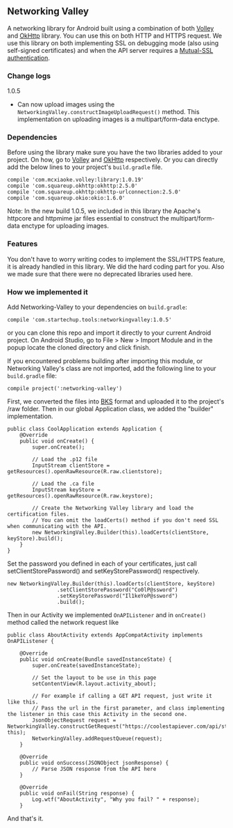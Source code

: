 ## Networking Valley

A networking library for Android built using a combination of both [Volley](https://developer.android.com/training/volley/index.html) and [OkHttp](http://square.github.io/okhttp/) library.
You can use this on both HTTP and HTTPS request. We use this library on both implementing SSL on debugging mode (also using self-signed certificates) and when the API
server requires a [Mutual-SSL authentication](http://www.codeproject.com/Articles/326574/An-Introduction-to-Mutual-SSL-Authentication).

### Change logs
1.0.5
- Can now upload images using the `NetworkingValley.constructImageUploadRequest()` method. This implementation on uploading images is a multipart/form-data enctype.

### Dependencies
Before using the library make sure you have the two libraries added to your project.
On how, go to [Volley](https://developer.android.com/training/volley/index.html) and [OkHttp](http://square.github.io/okhttp/) respectively.
Or you can directly add the below lines to your project's `build.gradle` file.

```
compile 'com.mcxiaoke.volley:library:1.0.19'
compile 'com.squareup.okhttp:okhttp:2.5.0'
compile 'com.squareup.okhttp:okhttp-urlconnection:2.5.0'
compile 'com.squareup.okio:okio:1.6.0'
```

Note: In the new build 1.0.5, we included in this library the Apache's httpcore and httpmime jar files essential to construct the
multipart/form-data enctype for uploading images.

### Features
You don't have to worry writing codes to implement the SSL/HTTPS feature, it is already handled in this library. We did the
hard coding part for you. Also we made sure that there were no deprecated libraries used here.


### How we implemented it
Add Networking-Valley to your dependencies on `build.gradle`:

`compile 'com.startechup.tools:networkingvalley:1.0.5'`

or you can clone this repo and import it directly to your current Android project. On Android Studio, go to File > New > Import Module
and in the popup locate the cloned directory and click finish.

If you encountered problems building after importing this module, or Networking Valley's class are not imported, add the following line to your `build.gradle` file:

`compile project(':networking-valley')`

First, we converted the files into [BKS](https://www.bouncycastle.org/specifications.html) format and uploaded it to the project's
/raw folder. Then in our global Application class, we added the "builder" implementation.

```
public class CoolApplication extends Application {
    @Override
    public void onCreate() {
        super.onCreate();

        // Load the .p12 file
        InputStream clientStore = getResources().openRawResource(R.raw.clientstore);

        // Load the .ca file
        InputStream keyStore = getResources().openRawResource(R.raw.keystore);

        // Create the Networking Valley library and load the certification files.
        // You can omit the loadCerts() method if you don't need SSL when communicating with the API.
        new NetworkingValley.Builder(this).loadCerts(clientStore, keyStore).build();
    }
}
```

Set the password you defined in each of your certificates, just call setClientStorePassword() and
setKeyStorePassword() respectively.
```
new NetworkingValley.Builder(this).loadCerts(clientStore, keyStore)
                .setClientStorePassword("Co0lP@ssword")
                .setKeyStorePassword("Il1keYoP@ssword")
                .build();
```

Then in our Activity we implemented `OnAPIListener` and in `onCreate()` method called the network request like

```
public class AboutActivity extends AppCompatActivity implements OnAPIListener {

    @Override
    public void onCreate(Bundle savedInstanceState) {
        super.onCreate(savedInstanceState);

        // Set the layout to be use in this page
        setContentView(R.layout.activity_about);

        // For example if calling a GET API request, just write it like this.
        // Pass the url in the first parameter, and class implementing the listener in this case this Activity in the second one.
        JsonObjectRequest request = NetworkingValley.constructGetRequest("https://coolestapiever.com/api/stuffs", this);
        NetworkingValley.addRequestQueue(request);
    }

    @Override
    public void onSuccess(JSONObject jsonResponse) {
        // Parse JSON response from the API here
    }

    @Override
    public void onFail(String response) {
        Log.wtf("AboutActivity", "Why you fail? " + response);
    }
```

And that's it.